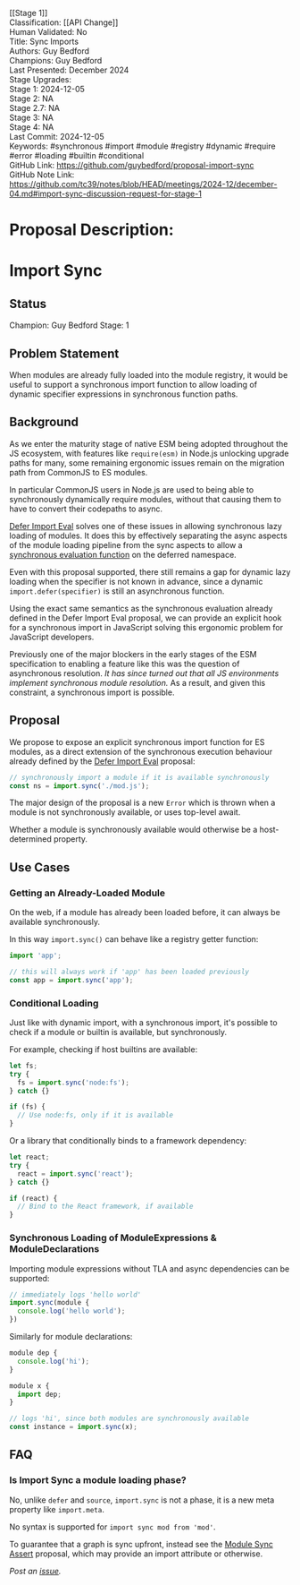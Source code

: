 [[Stage 1]]<br>Classification: [[API Change]] <br>Human Validated: No<br>Title: Sync Imports<br>Authors: Guy Bedford<br>Champions: Guy Bedford<br>Last Presented: December 2024<br>Stage Upgrades:<br>Stage 1: 2024-12-05  
Stage 2: NA  
Stage 2.7: NA  
Stage 3: NA  
Stage 4: NA<br>Last Commit: 2024-12-05<br>Keywords: #synchronous #import #module #registry #dynamic #require #error #loading #builtin #conditional<br>GitHub Link: https://github.com/guybedford/proposal-import-sync <br>GitHub Note Link: https://github.com/tc39/notes/blob/HEAD/meetings/2024-12/december-04.md#import-sync-discussion-request-for-stage-1
# Proposal Description:
# Import Sync

## Status

Champion: Guy Bedford
Stage: 1

## Problem Statement

When modules are already fully loaded into the module registry, it would be useful to support a
synchronous import function to allow loading of dynamic specifier expressions in synchronous function
paths.

## Background

As we enter the maturity stage of native ESM being adopted throughout the JS ecosystem, with features
like `require(esm)` in Node.js unlocking upgrade paths for many, some remaining ergonomic issues
remain on the migration path from CommonJS to ES modules.

In particular CommonJS users in Node.js are used to being able to synchronously dynamically require
modules, without that causing them to have to convert their codepaths to async.

[Defer Import Eval](https://github.com/tc39/proposal-defer-import-eval) solves one of these issues in
allowing synchronous lazy loading of modules. It does this by effectively separating the async aspects
of the module loading pipeline from the sync aspects to allow a [synchronous evaluation function](https://github.com/tc39/proposal-defer-import-eval?tab=readme-ov-file#semantics)
on the deferred namespace.

Even with this proposal supported, there still remains a gap for dynamic lazy loading when the specifier
is not known in advance, since a dynamic `import.defer(specifier)` is still an asynchronous function.

Using the exact same semantics as the synchronous evaluation already defined in the Defer Import Eval
proposal, we can provide an explicit hook for a synchronous import in JavaScript solving this ergonomic
problem for JavaScript developers.

Previously one of the major blockers in the early stages of the ESM specification to enabling a feature like this was the question of asynchronous resolution. _It has since turned out that all JS environments implement
synchronous module resolution._ As a result, and given this constraint, a synchronous import is possible.

## Proposal

We propose to expose an explicit synchronous import function for ES modules, as a direct extension of the synchronous execution behaviour already defined by the [Defer Import Eval][] proposal:

```js
// synchronously import a module if it is available synchronously
const ns = import.sync('./mod.js');
```

The major design of the proposal is a new `Error` which is thrown when a module is not synchronously
available, or uses top-level await.

Whether a module is synchronously available would otherwise be a host-determined property.

## Use Cases

### Getting an Already-Loaded Module

On the web, if a module has already been loaded before, it can always be available synchronously.

In this way `import.sync()` can behave like a registry getter function:

```js
import 'app';

// this will always work if 'app' has been loaded previously
const app = import.sync('app');
```

### Conditional Loading

Just like with dynamic import, with a synchronous import, it's possible to check if a module or builtin is available, but synchronously.

For example, checking if host builtins are available:

```js
let fs;
try {
  fs = import.sync('node:fs');
} catch {}

if (fs) {
  // Use node:fs, only if it is available
}
```

Or a library that conditionally binds to a framework dependency:

```js
let react;
try {
  react = import.sync('react');
} catch {}

if (react) {
  // Bind to the React framework, if available
}
```

### Synchronous Loading of ModuleExpressions & ModuleDeclarations

Importing module expressions without TLA and async dependencies can be supported:

```js
// immediately logs 'hello world'
import.sync(module {
  console.log('hello world');
})
```

Similarly for module declarations:

```js
module dep {
  console.log('hi');
}

module x {
  import dep;
}

// logs 'hi', since both modules are synchronously available
const instance = import.sync(x);
```

## FAQ

### Is Import Sync a module loading phase?

No, unlike `defer` and `source`, `import.sync` is not a phase, it is a new meta property like `import.meta`.

No syntax is supported for `import sync mod from 'mod'`.

To guarantee that a graph is sync upfront, instead see the [Module Sync Assert](https://github.com/tc39/proposal-module-sync-assert) proposal, which may provide an import attribute or otherwise.

_Post an [issue](https://github.com/guybedford/proposal-import-sync/issues)._

[Defer Import Eval]: https://github.com/tc39/proposal-defer-import-eval
<br>
